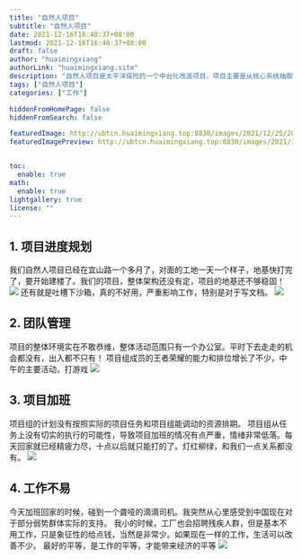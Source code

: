 ```yaml
---
title: "自然人项目"
subtitle: "自然人项目"
date: 2021-12-16T16:40:37+08:00
lastmod: 2021-12-16T16:40:37+08:00
draft: false
author: "huaimingxiang"
authorLink: "huaimingxiang.site"
description: "自然人项目是太平洋保险的一个中台化改造项目，项目主要是从核心系统抽取客户信息进行模块化改造"
tags: ["自然人项目"]
categories: ["工作"]

hiddenFromHomePage: false
hiddenFromSearch: false

featuredImage: http://ubtcn.huaimingxiang.top:8830/images/2021/12/25/20211225124001.png
featuredImagePreview: http://ubtcn.huaimingxiang.top:8830/images/2021/12/25/20211225124001.png


toc:
  enable: true
math:
  enable: true
lightgallery: true
license: ""
---
```


## 1. 项目进度规划
我们自然人项目已经在宜山路一个多月了，对面的工地一天一个样子，地基快打完了，要开始建楼了。我们的项目，整体架构还没有定，项目的地基还不够稳固！
![](http://ubtcn.huaimingxiang.top:8830/images/2021/12/25/20211225124001.png)
还有就是吐槽下沙箱，真的不好用，严重影响工作，特别是对于写文档。
![](http://ubtcn.huaimingxiang.top:8830/images/2021/12/25/20211225124243.png)


## 2. 团队管理
项目的整体环境实在不敢恭维，整体活动范围只有一个办公室。平时下去走走的机会都没有，出入都不只有！
项目组成员的王者荣耀的能力和排位增长了不少，中午的主要活动，打游戏
![](http://ubtcn.huaimingxiang.top:8830/images/2021/12/25/20211225124337.png)


## 3. 项目加班
项目组的计划没有按照实际的项目任务和项目组能调动的资源排期。
项目组从任务上没有切实的执行的可能性，导致项目加班的情况有点严重，情绪非常低落。每天回家就已经精疲力尽，十点以后就只能打的了。灯红柳绿，和我们一点关系都没有。
![](http://ubtcn.huaimingxiang.top:8830/images/2021/12/25/20211225124422.png)

## 4. 工作不易
今天加班回家的时候，碰到一个聋哑的滴滴司机。我突然从心里感受到中国现在对于部分弱势群体实际的支持。
我小的时候，工厂也会招聘残疾人群，但是基本不用工作，只是象征性的给点钱，当然是非常少。如果现在一样的工作，生活可以改善不少。
最好的平等，是工作的平等，才能带来经济的平等
![](http://ubtcn.huaimingxiang.top:8830/images/2021/12/25/20211225124527.png)




